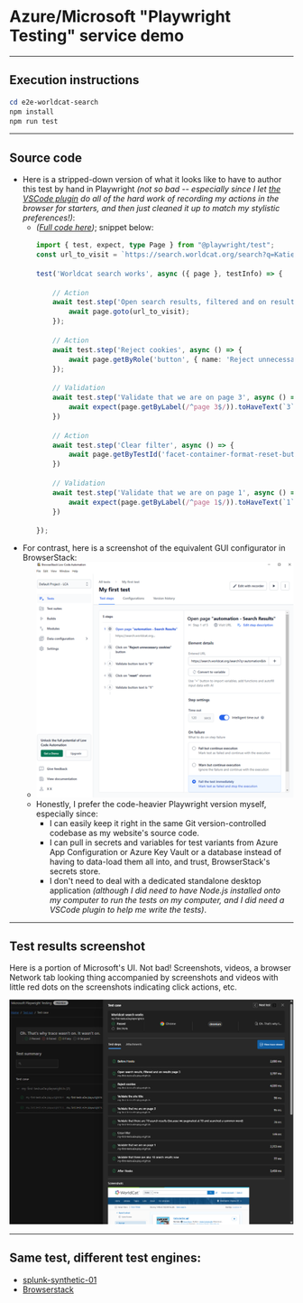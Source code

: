 # Azure/Microsoft "Playwright Testing" service demo

---

## Execution instructions

```powershell
cd e2e-worldcat-search
npm install
npm run test
```

---

## Source code

* Here is a stripped-down version of what it looks like to have to author this test by hand in Playwright _(not so bad -- especially since I let [the VSCode plugin](https://playwright.dev/docs/codegen) do all of the hard work of recording my actions in the browser for starters, and then just cleaned it up to match my stylistic preferences!)_:
    * _([Full code here](/e2e-worldcat-search/src/my-e2e-tests/my-first-tests.e2e.playwright.ts))_; snippet below:
        ```typescript
        import { test, expect, type Page } from "@playwright/test";
        const url_to_visit = `https://search.worldcat.org/search?q=Katie&itemSubType=book-printbook&limit=10&offset=21&itemSubTypeModified=book-printbook`;

        test('Worldcat search works', async ({ page }, testInfo) => {

            // Action
            await test.step('Open search results, filtered and on results page 3', async () => {
                await page.goto(url_to_visit);
            });

            // Action
            await test.step('Reject cookies', async () => {
                await page.getByRole('button', { name: 'Reject unnecessary cookies' }).click();
            });

            // Validation
            await test.step('Validate that we are on page 3', async () => {
                await expect(page.getByLabel(/^page 3$/)).toHaveText(`3`);
            })

            // Action
            await test.step('Clear filter', async () => {
                await page.getByTestId('facet-container-format-reset-button').click();
            })

            // Validation
            await test.step('Validate that we are on page 1', async () => {
                await expect(page.getByLabel(/^page 1$/)).toHaveText(`1`);
            })

        });
        ```
* For contrast, here is a screenshot of the equivalent GUI configurator in BrowserStack:
    * ![Screenshot of setting up a test in Browserstack's desktop application](/README-browserstack-define-screenshot.png)
    * Honestly, I prefer the code-heavier Playwright version myself, especially since:
        * I can easily keep it right in the same Git version-controlled codebase as my website's source code.
        * I can pull in secrets and variables for test variants from Azure App Configuration or Azure Key Vault or a database instead of having to data-load them all into, and trust, BrowserStack's secrets store.
        * I don't need to deal with a dedicated standalone desktop application _(although I did need to have Node.js installed onto my computer to run the tests on my computer, and I did need a VSCode plugin to help me write the tests)_.

---

## Test results screenshot

Here is a portion of Microsoft's UI.  Not bad!  Screenshots, videos, a browser Network tab looking thing accompanied by screenshots and videos with little red dots on the screenshots indicating click actions, etc.

![Screenshot of test results displayed in Microsoft Playwright "reporting" service](/README-screenshot.png)

---

## Same test, different test engines:

* [splunk-synthetic-01](https://github.com/kkgthb/splunk-synthetic-01)
* [Browserstack](https://katiekodes.com/browserstack-windows-firewall-wss/)